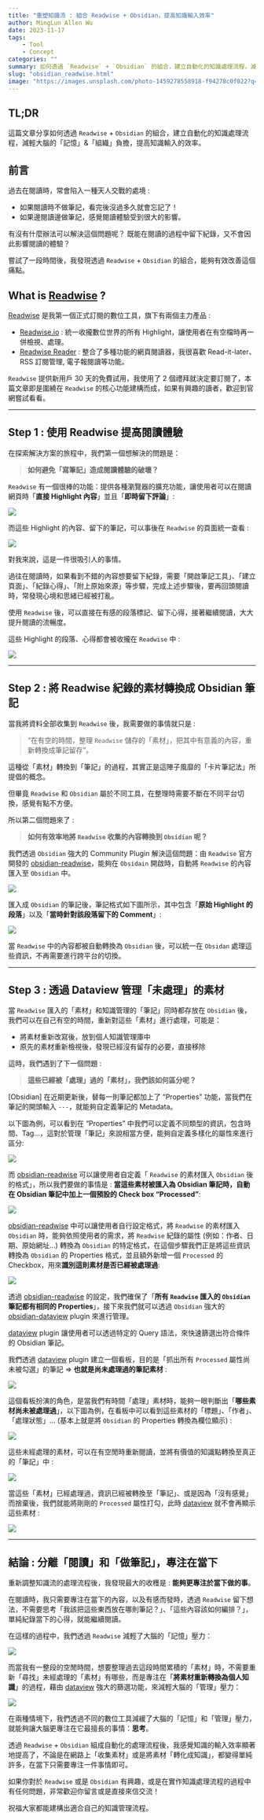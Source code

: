 ```yaml
---
title: "重塑知識流 : 組合 Readwise + Obsidian，提高知識輸入效率"
author: MingLun Allen Wu
date: 2023-11-17
tags: 
    - Tool
    - Concept
categories: ""
summary: 如何透過 `Readwise` + `Obsidian` 的組合，建立自動化的知識處理流程，減輕大腦的「記憶」&「組織」負擔，提高知識輸入的效率。 
slug: "obsidian_readwise.html"
image: "https://images.unsplash.com/photo-1459278558918-f94278c0f022?q=80&w=2946&auto=format&fit=crop&ixlib=rb-4.0.3&ixid=M3wxMjA3fDB8MHxwaG90by1wYWdlfHx8fGVufDB8fHx8fA%3D%3D"
---
```


## TL;DR

這篇文章分享如何透過 `Readwise` + `Obsidian` 的組合，建立自動化的知識處理流程，減輕大腦的「記憶」&「組織」負擔，提高知識輸入的效率。

## 前言

過去在閱讀時，常會陷入一種天人交戰的處境 : 

+ 如果閱讀時不做筆記，看完後沒過多久就會忘記了！
+ 如果邊閱讀邊做筆記，感覺閱讀體驗受到很大的影響。

有沒有什麼辦法可以解決這個問題呢？ 既能在閱讀的過程中留下紀錄，又不會因此影響閱讀的體驗？

嘗試了一段時間後，我發現透過 `Readwise` + `Obsidian` 的組合，能夠有效改善這個痛點。

## What is [Readwise](https://readwise.io) ?

[Readwise](https://readwise.io) 是我第一個正式訂閱的數位工具，旗下有兩個主力產品 : 

+ [Readwise.io](https://readwise.io) : 統一收攏數位世界的所有 Highlight，讓使用者在有空檔時再一併檢視、處理。
+ [Readwise Reader](https://readwise.io/read) : 整合了多種功能的網頁閱讀器，我很喜歡 Read-it-later、RSS 訂閱管理, 電子報閱讀等功能。

`Readwise` 提供新用戶 30 天的免費試用，我使用了 2 個禮拜就決定要訂閱了，本篇文章即是圍繞在 `Readwise` 的核心功能建構而成，如果有興趣的讀者，歡迎到官網嘗試看看。

---

## Step 1 : 使用 Readwise 提高閱讀體驗

在探索解決方案的旅程中，我們第一個想解決的問題是：

> **如何避免「寫筆記」造成閱讀體驗的破壞？**

`Readwise` 有一個很棒的功能：提供各種瀏覽器的擴充功能，讓使用者可以在閱讀網頁時「**直接 Highlight 內容**」並且「**即時留下評論**」:

![](https://minglunwu.com/images/20231117/01.png)

而這些 Highlight 的內容、留下的筆記，可以事後在 `Readwise` 的頁面統一查看 : 

![](https://minglunwu.com/images/20231117/02.png)

對我來說，這是一件很吸引人的事情。

過往在閱讀時，如果看到不錯的內容想要留下紀錄，需要「開啟筆記工具」、「建立頁面」、「紀錄心得」、「附上原始來源」等步驟，完成上述步驟後，要再回頭閱讀時，常發現心境和思緒已經被打亂。

使用 `Readwise` 後，可以直接在有感的段落標記、留下心得，接著繼續閱讀，大大提升閱讀的流暢度。

這些 Highlight 的段落、心得都會被收攏在 `Readwise` 中 :

![](https://minglunwu.com/images/20231117/03.png)

---

## Step 2 : 將 Readwise 紀錄的素材轉換成 Obsidian 筆記

當我將資料全部收集到 `Readwise` 後，我需要做的事情就只是 : 

> “在有空的時間，整理 `Readwise` 儲存的「素材」，把其中有意義的內容，重新轉換成筆記留存”。

這種從「素材」轉換到「筆記」的過程，其實正是這陣子風靡的「卡片筆記法」所提倡的概念。

但畢竟 `Readwise` 和 `Obsidian` 屬於不同工具，在整理時需要不斷在不同平台切換，感覺有點不方便。

所以第二個問題來了 : 

> **如何有效率地將 `Readwise` 收集的內容轉換到 `Obsidian` 呢？**

我們透過 `Obsidian` 強大的 Community Plugin 解決這個問題：由 `Readwise` 官方開發的 [obsidian-readwise](https://github.com/readwiseio/obsidian-readwise)，能夠在 `Obsidain` 開啟時，自動將 `Readwise` 的內容匯入至 `Obsidian` 中。

![](https://minglunwu.com/images/20231117/04.png)

匯入成 `Obsidian` 的筆記後，筆記格式如下圖所示，其中包含「**原始 Highlight 的段落**」以及「**當時針對該段落留下的 Comment**」:

![](https://minglunwu.com/images/20231117/08.png)

當 `Readwise` 中的內容都被自動轉換為 `Obsidian` 後，可以統一在 `Obsidan` 處理這些資訊，不再需要進行跨平台的切換。

---
## Step 3 : 透過 Dataview 管理「未處理」的素材

當 `Readwise` 匯入的「素材」和知識管理的「筆記」同時都存放在 `Obsidian` 後，我們可以在自己有空的時間，重新對這些「素材」進行處理，可能是：

+ 將素材重新改寫後，放到個人知識管理庫中
+ 原先的素材重新檢視後，發現已經沒有留存的必要，直接移除

這時，我們遇到了下一個問題 : 

> **這些已經被「處理」過的「素材」，我們該如何區分呢？**

[Obsidian] 在近期更新後，替每一則筆記都加上了 “Properties” 功能，當我們在筆記的開頭輸入 `---`，就能夠自定義筆記的 Metadata。

以下圖為例，可以看到在 “Properties” 中我們可以定義不同類型的資訊，包含時間、Tag...，這對於管理「筆記」來說相當方便，能夠自定義多樣化的屬性來進行區分: 

![](https://minglunwu.com/images/20231117/05.png)

而 [obsidian-readwise](https://github.com/readwiseio/obsidian-readwise) 可以讓使用者自定義「 `Readwise` 的素材匯入 `Obsidian` 後的格式」，所以我們要做的事情是 : **當這些素材被匯入為 Obsidian 筆記時，自動在 Obsidian 筆記中加上一個預設的 Check box “Processed”**:

![](https://minglunwu.com/images/20231117/06.png)

[obsidian-readwise](https://github.com/readwiseio/obsidian-readwise) 中可以讓使用者自行設定格式，將 `Readwise` 的素材匯入 `Obsidian` 時，能夠依照使用者的需求，將 `Readwise` 紀錄的屬性 (例如：作者、日期、原始網址...) 轉換為 `Obsidian` 的特定格式，在這個步驟我們正是將這些資訊轉換為 `Obsidian` 的 Properties 格式，並且額外新增一個 `Processed` 的 Checkbox，用來**識別這則素材是否已經被處理過**: 

![](https://minglunwu.com/images/20231117/07.png)

透過 [obsidian-readwise](https://github.com/readwiseio/obsidian-readwise) 的設定，我們確保了「**所有 `Readwise` 匯入的 `Obsidian` 筆記都有相同的 Properties**」，接下來我們就可以透過 `Obsidian` 強大的 [obsidian-dataview](https://github.com/blacksmithgu/obsidian-dataview) plugin 來進行管理。

[dataview](https://github.com/blacksmithgu/obsidian-dataview) plugin 讓使用者可以透過特定的 Query 語法，來快速篩選出符合條件的 Obsidian 筆記。

我們透過 [dataview](https://github.com/blacksmithgu/obsidian-dataview) plugin 建立一個看板，目的是「抓出所有 `Processed` 屬性尚未被勾選」的筆記 ⇒ **也就是尚未處理過的筆記素材** :

![](https://minglunwu.com/images/20231117/09.png)

這個看板扮演的角色，是當我們有時間「處理」素材時，能夠一眼判斷出「**哪些素材尚未被處理過**」，以下圖為例，在看板中可以看到這些素材的「標題」、「作者」、「處理狀態」... (基本上就是將 `Obsidian` 的 Properties 轉換為欄位顯示) :

![](https://minglunwu.com/images/20231117/10.png)

這些未經處理的素材，可以在有空閒時重新閱讀，並將有價值的知識點轉換至真正的「筆記」中 :

![](https://minglunwu.com/images/20231117/11.png)

當這些「素材」已經處理過，資訊已經被轉換至「筆記」、或是因為「沒有感覺」而捨棄後，我們就能將剛剛的 `Processed` 屬性打勾，此時 [dataview](https://github.com/blacksmithgu/obsidian-dataview) 就不會再顯示這些素材 : 

![](https://minglunwu.com/images/20231117/12.png)

---

## 結論 : 分離「閱讀」和「做筆記」，專注在當下

重新調整知識流的處理流程後，我發現最大的收穫是 : **能夠更專注於當下做的事**。

在閱讀時，我只需要專注在當下的內容，以及有感而發時，透過 `Readwise` 留下想法，不需要思考「我該把這些東西放在哪則筆記？」、「這些內容該如何編排？」，單純紀錄當下的心得，就能繼續閱讀。

在這樣的過程中，我們透過 `Readwise` 減輕了大腦的「記憶」壓力：

![](https://minglunwu.com/images/20231117/13.png)

而當我有一整段的空閒時間，想要整理過去這段時間累積的「素材」時，不需要重新「尋找」未經處理的「素材」有哪些，而是專注在「**將素材重新轉換為個人知識**」的過程，藉由 [dataview](https://github.com/blacksmithgu/obsidian-dataview) 強大的篩選功能，來減輕大腦的「管理」壓力：

![](https://minglunwu.com/images/20231117/14.png)

在兩種情境下，我們透過不同的數位工具減緩了大腦的「記憶」和「管理」壓力，就能夠讓大腦更專注在它最擅長的事情：**思考**。

透過 `Readwise` + `Obsidian` 組成自動化的處理流程後，我感覺知識的輸入效率顯著地提高了，不論是在網路上「收集素材」或是將素材「轉化成知識」，都變得單純許多，在當下只需要專注一件事情即可。

如果你對於 `Readwise` 或是 `Obsidian` 有興趣，或是在實作知識處理流程的過程中有任何問題，非常歡迎你留言或是直接來信交流！

祝福大家都能建構出適合自己的知識管理流程。
